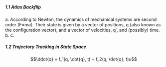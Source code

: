 

##### 1.1 Atlas Backflip

a. According to Newton, the dynamics of mechanical systems are second order (F=ma). Their state is given by a vector of positions, q (also known as the configuration vector), and a vector of velocities, q˙, and (possibly) time.
b.
c. 



##### 1.2 Trajectory Tracking in State Space
$$\ddot{q} = f_1(q, \dot{q}, t) + f_2(q, \dot{q}, t)u$$ 